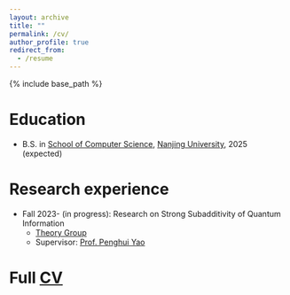 ```yaml
---
layout: archive
title: ""
permalink: /cv/
author_profile: true
redirect_from:
  - /resume
---
```


{% include base_path %}

Education
======
* B.S. in [School of Computer Science](https://cs.nju.edu.cn/main.htm), [Nanjing University](https://www.nju.edu.cn/), 2025 (expected)

Research experience
======
* Fall 2023- (in progress): Research on Strong Subadditivity of Quantum Information
  * [Theory Group](https://tcs.nju.edu.cn/)
  * Supervisor: [Prof. Penghui Yao](http://penghuiyao.info/)
    
Full [CV](https://cvivier.github.io/files/CV.pdf)
======
